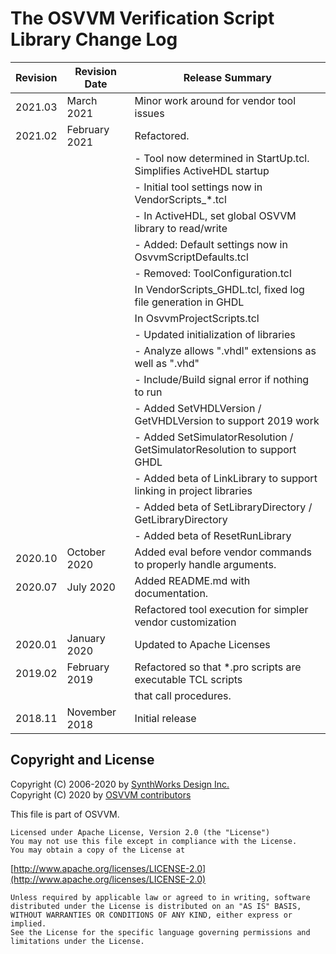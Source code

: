 # The OSVVM Verification Script Library Change Log

| **Revision**  | **Revision Date**  |  **Release Summary**                                                  | 
|---------------|--------------------|-----------------------------------------------------------------------| 
| 2021.03       | March 2021         | Minor work around for vendor tool issues                              |
| 2021.02       | February 2021      | Refactored.                                                           |
|               |                    |    - Tool now determined in StartUp.tcl. Simplifies ActiveHDL startup |
|               |                    |    - Initial tool settings now in VendorScripts_*.tcl                 |
|               |                    |       - In ActiveHDL, set global OSVVM library to read/write          |
|               |                    |    - Added: Default settings now in OsvvmScriptDefaults.tcl           |
|               |                    |    - Removed: ToolConfiguration.tcl                                   |
|               |                    | In VendorScripts_GHDL.tcl, fixed log file generation in GHDL          |
|               |                    | In OsvvmProjectScripts.tcl                                            |
|               |                    |    - Updated initialization of libraries                              |
|               |                    |    - Analyze allows ".vhdl" extensions as well as ".vhd"              |
|               |                    |    - Include/Build signal error if nothing to run                          |
|               |                    |    - Added SetVHDLVersion / GetVHDLVersion to support 2019 work            |
|               |                    |    - Added SetSimulatorResolution / GetSimulatorResolution to support GHDL |
|               |                    |    - Added beta of LinkLibrary to support linking in project libraries     |
|               |                    |    - Added beta of SetLibraryDirectory / GetLibraryDirectory               |
|               |                    |    - Added beta of ResetRunLibrary                                         |
| 2020.10       | October 2020       | Added eval before vendor commands to properly handle arguments.       |
| 2020.07       | July 2020          | Added README.md with documentation.                                   |
|               |                    | Refactored tool execution for simpler vendor customization            |
| 2020.01       | January 2020       | Updated to Apache Licenses                                            |
| 2019.02       | February 2019      | Refactored so that *.pro scripts are executable TCL scripts           |
|               |                    | that call procedures.                                                 |
| 2018.11       | November 2018      | Initial release                                                       |

 
## Copyright and License
Copyright (C) 2006-2020 by [SynthWorks Design Inc.](http://www.synthworks.com/)   
Copyright (C) 2020 by [OSVVM contributors](CONTRIBUTOR.md)   

This file is part of OSVVM.

    Licensed under Apache License, Version 2.0 (the "License")
    You may not use this file except in compliance with the License.
    You may obtain a copy of the License at

  [http://www.apache.org/licenses/LICENSE-2.0](http://www.apache.org/licenses/LICENSE-2.0)

    Unless required by applicable law or agreed to in writing, software
    distributed under the License is distributed on an "AS IS" BASIS,
    WITHOUT WARRANTIES OR CONDITIONS OF ANY KIND, either express or implied.
    See the License for the specific language governing permissions and
    limitations under the License.

